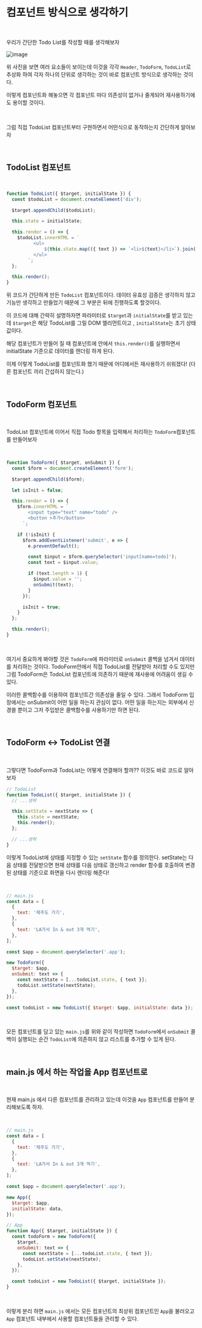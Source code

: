 # 컴포넌트 방식으로 생각하기

<br>

우리가 간단한 Todo List를 작성할 때를 생각해보자

![image](https://user-images.githubusercontent.com/52060742/129824623-1aa6204b-f531-4790-b210-f1a49ae4a792.png)

위 사진을 보면 여러 요소들이 보이는데 이것을 각각 `Header`, `TodoForm`, `TodoList`로 추상화 하여 각자 하나의 단위로 생각하는 것이 바로 컴포넌트 방식으로 생각하는 것이다.

이렇게 컴포넌트화 해놓으면 각 컴포넌트 마다 의존성이 없거나 줄게되어 재사용하기에도 용이할 것이다.

<br>

그럼 직접 TodoList 컴포넌트부터 구현하면서 어떤식으로 동작하는지 간단하게 알아보자

<br>

## TodoList 컴포넌트

<br>

```js
function TodoList({ $target, initialState }) {
  const $todoList = document.createElement('div');

  $target.appendChild($todoList);

  this.state = initialState;

  this.render = () => {
    $todoList.innerHTML = `
          <ul>
              ${this.state.map(({ text }) => `<li>${text}</li>`).join('')}
          </ul>
        `;
  };

  this.render();
}
```

위 코드가 간단하게 만든 `TodoList` 컴포넌트이다. 데이터 유효성 검증은 생각하지 않고 기능만 생각하고 만들었기 때문에 그 부분은 뒤에 진행하도록 할것이다.

이 코드에 대해 간략히 설명하자면 파라미터로 `$target`과 `initialState`를 받고 있는데 `$target`은 해당 TodoList를 그릴 DOM 엘리먼트이고 , `initialState`는 초기 상태값이다.

해당 컴포넌트가 만들어 질 때 컴포넌트에 안에서 `this.render()`를 실행하면서 initialState 기준으로 데이터를 렌더링 하게 된다.

이제 이렇게 TodoList를 컴포넌트화 했기 때문에 어디에서든 재사용하기 쉬워졌다! (다른 컴포넌트 끼리 간섭하지 않는다.)

<br>

## TodoForm 컴포넌트

<br>

TodoList 컴포넌트에 이어서 직접 Todo 항목을 입력해서 처리하는 `TodoForm`컴포넌트를 만들어보자

<br>

```js
function TodoForm({ $target, onSubmit }) {
  const $form = document.createElement('form');

  $target.appendChild($form);

  let isInit = false;

  this.render = () => {
    $form.innerHTML = `
        <input type="text" name="todo" />
        <button >추가</button>
      `;

    if (!isInit) {
      $form.addEventListener('submit', e => {
        e.preventDefault();

        const $input = $form.querySelector('input[name=todo]');
        const text = $input.value;

        if (text.length > 1) {
          $input.value = '';
          onSubmit(text);
        }
      });

      isInit = true;
    }
  };

  this.render();
}
```

<br>

여기서 중요하게 봐야할 것은 `TodoForm`에 파라미터로 `onSubmit` 콜백을 넘겨서 데이터를 처리하는 것이다. TodoForm안에서 직접 TodoList를 전달받아 처리할 수도 있지만 그럼 TodoForm은 TodoList 컴포넌트에 의존하기 때문에 재사용에 어려움이 생길 수 있다.

이러한 콜백함수를 이용하여 컴포넌트간 의존성을 줄일 수 있다. 그래서 TodoForm 입장에서는 onSubmit이 어떤 일을 하는지 관심이 없다. 어떤 일을 하는지는 외부에서 신경쓸 뿐이고 그저 주입받은 콜백함수를 사용하기만 하면 된다.

<br>

## TodoForm <-> TodoList 연결

<br>

그렇다면 TodoForm과 TodoList는 어떻게 연결해야 할까?? 이것도 바로 코드로 알아보자

```js
// TodoList
function TodoList({ $target, initialState }) {
  // ...생략

  this.setState = nextState => {
    this.state = nextState;
    this.render();
  };

  // ...생략
}
```

이렇게 TodoList에 상태를 지정할 수 있는 `setState` 함수를 정의한다. setState는 다음 상태를 전달받으면 현재 상태를 다음 상태로 갱신하고 render 함수를 호출하여 변경된 상태를 기준으로 화면을 다시 렌더링 해준다!

<br>

```js
// main.js
const data = [
  {
    text: '제주도 가기',
  },
  {
    text: 'LA가서 In & out 3개 먹기',
  },
];

const $app = document.querySelector('.app');

new TodoForm({
  $target: $app,
  onSubmit: text => {
    const nextState = [...todoList.state, { text }];
    todoList.setState(nextState);
  },
});

const todoList = new TodoList({ $target: $app, initialState: data });
```

<br>

모든 컴포넌트를 담고 있는 `main.js`를 위와 같이 작성하면 `TodoForm`에서 `onSubmit` 콜백이 실행되는 순간 `TodoList`에 의존하지 않고 리스트를 추가할 수 있게 된다.

<br>

## main.js 에서 하는 작업을 App 컴포넌트로

<br>

현재 main.js 에서 다른 컴포넌트를 관리하고 있는데 이것을 `App` 컴포넌트를 만들어 분리해보도록 하자.

<br>

```js
// main.js
const data = [
  {
    text: '제주도 가기',
  },
  {
    text: 'LA가서 In & out 3개 먹기',
  },
];

const $app = document.querySelector('.app');

new App({
  $target: $app,
  initialState: data,
});
```

```js
// App
function App({ $target, initialState }) {
  const todoForm = new TodoForm({
    $target,
    onSubmit: text => {
      const nextState = [...todoList.state, { text }];
      todoList.setState(nextState);
    },
  });

  const todoList = new TodoList({ $target, initialState });
}
```

<br>

이렇게 분리 하면 `main.js` 에서는 모든 컴포넌트의 최상위 컴포넌트인 `App`을 불러오고 `App` 컴포넌트 내부에서 사용할 컴포넌트들을 관리할 수 있다.
